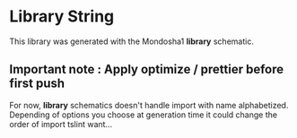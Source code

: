 # Library String

This library was generated with the Mondosha1 **library** schematic.

## Important note : Apply optimize / prettier before first push

For now, **library** schematics doesn't handle import with name alphabetized.
Depending of options you choose at generation time it could change the order of import tslint want...
